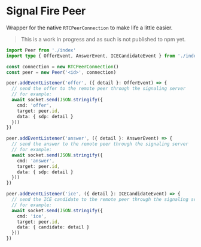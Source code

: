 # Signal Fire Peer

Wrapper for the native `RTCPeerConnection` to make life a little easier.

> This is a work in progress and as such is not published to npm yet.

```typescript
import Peer from './index'
import type { OfferEvent, AnswerEvent, ICECandidateEvent } from './index'

const connection = new RTCPeerConnection()
const peer = new Peer('<id>', connection)

peer.addEventListener('offer', ({ detail }: OfferEvent) => {
  // send the offer to the remote peer through the signaling server
  // for example:
  await socket.send(JSON.stringify({
    cmd: 'offer',
    target: peer.id,
    data: { sdp: detail }
  }))
})

peer.addEventListener('answer', ({ detail }: AnswerEvent) => {
  // send the answer to the remote peer through the signaling server
  // for example:
  await socket.send(JSON.stringify({
    cmd: 'answer',
    target: peer.id,
    data: { sdp: detail }
  }))
})

peer.addEventListener('ice', ({ detail }: ICECandidateEvent) => {
  // send the ICE candidate to the remote peer through the signaling server
  // for example:
  await socket.send(JSON.stringify({
    cmd: 'ice',
    target: peer.id,
    data: { candidate: detail }
  }))
})
```
